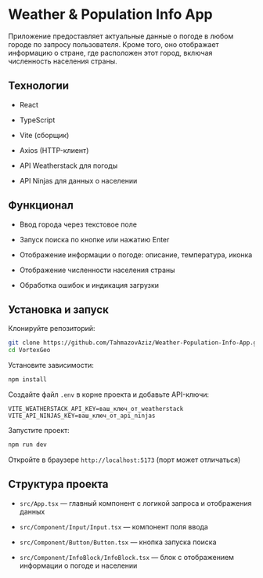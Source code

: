 # Weather & Population Info App
Приложение предоставляет актуальные данные о погоде в любом городе по запросу пользователя. Кроме того, оно отображает информацию о стране, где расположен этот город, включая численность населения страны. 

## Технологии

- React 
    
- TypeScript
    
- Vite (сборщик)
    
- Axios (HTTP-клиент)
    
- API Weatherstack для погоды
    
- API Ninjas для данных о населении
## Функционал

- Ввод города через текстовое поле
    
- Запуск поиска по кнопке или нажатию Enter
    
- Отображение информации о погоде: описание, температура, иконка
    
- Отображение численности населения страны
    
- Обработка ошибок и индикация загрузки
## Установка и запуск
Клонируйте репозиторий:
```bash
git clone https://github.com/TahmazovAziz/Weather-Population-Info-App.git
cd VortexGeo
```
Установите зависимости:
```bash
npm install
```
Создайте файл `.env` в корне проекта и добавьте API-ключи:
```env
VITE_WEATHERSTACK_API_KEY=ваш_ключ_от_weatherstack
VITE_API_NINJAS_KEY=ваш_ключ_от_api_ninjas
```
Запустите проект:
```bash
npm run dev
```
Откройте в браузере `http://localhost:5173` (порт может отличаться)
## Структура проекта

- `src/App.tsx` — главный компонент с логикой запроса и отображения данных
    
- `src/Component/Input/Input.tsx` — компонент поля ввода
    
- `src/Component/Button/Button.tsx` — кнопка запуска поиска
    
- `src/Component/InfoBlock/InfoBlock.tsx` — блок с отображением информации о погоде и населении
